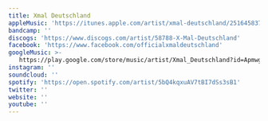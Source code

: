 ```yaml
---
title: Xmal Deutschland
appleMusic: 'https://itunes.apple.com/artist/xmal-deutschland/251645837'
bandcamp: ''
discogs: 'https://www.discogs.com/artist/58788-X-Mal-Deutschland'
facebook: 'https://www.facebook.com/officialxmaldeutschland'
googleMusic: >-
   https://play.google.com/store/music/artist/Xmal_Deutschland?id=Apmwggc4ubkujxxmpbm27tpm7hu
instagram: ''
soundcloud: ''
spotify: 'https://open.spotify.com/artist/5bQ4kqxuAV7tBI7dSs3sB1'
twitter: ''
website: ''
youtube: ''
---
```

